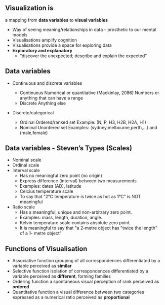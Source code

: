 ## Visualization is
a mapping from **data variables** to **visual variables**

* Way of seeing meaning/relationships in data – prosthetic to our mental models
* Visualisations amplify cognition
* Visualisations provide a space for exploring data
* **Exploratory and explanatory**
    * “discover the unexpected; describe and explain the expected”

## Data variables
* Continuous and discrete variables

    * Continuous 
    Numerical or quantitative (Mackinlay, 2086) Numbers or anything that can have a range 
    * Discrete 
    Anything else

* Discrete/categorical

    * Ordinal 
    Ordered/ranked set Example: (N, P, H3, H2B, H2A, H1) 
    * Nominal Unordered set 
    Examples: (sydney,melbourne,perth,...) and (male,female)
    

## Data variables - Steven’s Types (Scales)
* Nominal scale 
* Ordinal scale 
* Interval scale
    * Has no meaningful zero point (no origin) 
    * Express difference (interval) between two measurements 
    * Examples: dates (AD), latitude 
    * Celcius temperature scale 
    * To say that "2°C temperature is twice as hot as 1°C" is NOT meaningful 
* Ratio scale
    * Has a meaningful, unique and non-arbitrary zero point. 
    * Examples: mass, length, duration, angle. 
    * Kelvin temperature scale contains absolute zero point. 
    * It is meaningful to say that "a 2-metre object has "twice the length" of a 1- metre object"

## Functions of Visualisation
* Associative function 
grouping of all correspondences differentiated by a variable 
perceived as **similar** 
* Selective function 
isolation of correspondences differentiated by a variable 
perceived as **different**, forming families 
* Ordering function a spontaneous visual perception of rank 
perceived as **ordered** 
* Quantitative function a visual difference between two categories expressed as a numerical ratio 
perceived as **proportional**